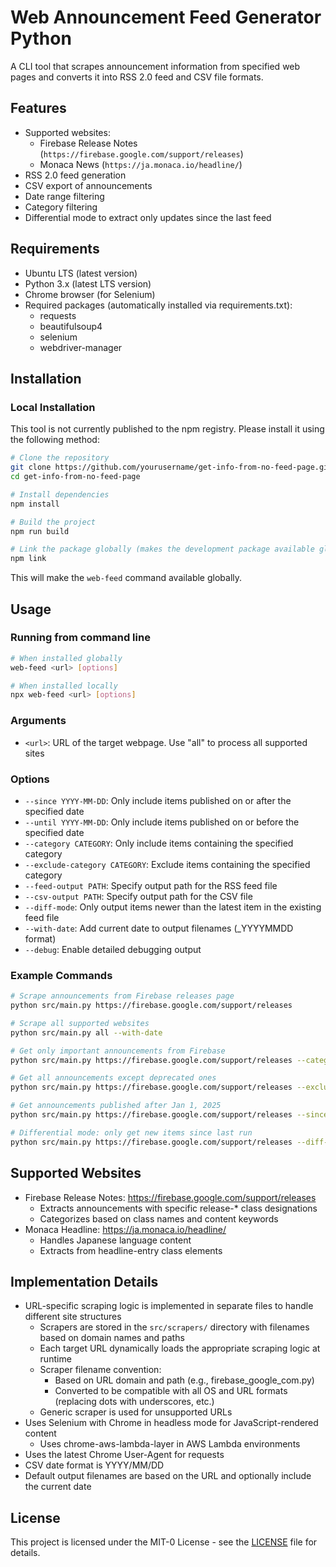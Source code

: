 # Web Announcement Feed Generator Python

A CLI tool that scrapes announcement information from specified web pages and converts it into RSS 2.0 feed and CSV file formats.

## Features

- Supported websites:
  - Firebase Release Notes (`https://firebase.google.com/support/releases`)
  - Monaca News (`https://ja.monaca.io/headline/`)
- RSS 2.0 feed generation
- CSV export of announcements
- Date range filtering
- Category filtering
- Differential mode to extract only updates since the last feed

## Requirements

- Ubuntu LTS (latest version)
- Python 3.x (latest LTS version)
- Chrome browser (for Selenium)
- Required packages (automatically installed via requirements.txt):
  - requests
  - beautifulsoup4
  - selenium
  - webdriver-manager

## Installation

### Local Installation

This tool is not currently published to the npm registry. Please install it using the following method:

```bash
# Clone the repository
git clone https://github.com/yourusername/get-info-from-no-feed-page.git
cd get-info-from-no-feed-page

# Install dependencies
npm install

# Build the project
npm run build

# Link the package globally (makes the development package available globally)
npm link
```

This will make the `web-feed` command available globally.

## Usage

### Running from command line

```bash
# When installed globally
web-feed <url> [options]

# When installed locally
npx web-feed <url> [options]
```

### Arguments

- `<url>`: URL of the target webpage. Use "all" to process all supported sites

### Options

- `--since YYYY-MM-DD`: Only include items published on or after the specified date
- `--until YYYY-MM-DD`: Only include items published on or before the specified date
- `--category CATEGORY`: Only include items containing the specified category
- `--exclude-category CATEGORY`: Exclude items containing the specified category
- `--feed-output PATH`: Specify output path for the RSS feed file
- `--csv-output PATH`: Specify output path for the CSV file
- `--diff-mode`: Only output items newer than the latest item in the existing feed file
- `--with-date`: Add current date to output filenames (_YYYYMMDD format)
- `--debug`: Enable detailed debugging output

### Example Commands

```sh
# Scrape announcements from Firebase releases page
python src/main.py https://firebase.google.com/support/releases

# Scrape all supported websites
python src/main.py all --with-date

# Get only important announcements from Firebase
python src/main.py https://firebase.google.com/support/releases --category important

# Get all announcements except deprecated ones
python src/main.py https://firebase.google.com/support/releases --exclude-category deprecated

# Get announcements published after Jan 1, 2025
python src/main.py https://firebase.google.com/support/releases --since 2025-01-01

# Differential mode: only get new items since last run
python src/main.py https://firebase.google.com/support/releases --diff-mode
```

## Supported Websites

- Firebase Release Notes: https://firebase.google.com/support/releases
  - Extracts announcements with specific release-* class designations
  - Categorizes based on class names and content keywords
- Monaca Headline: https://ja.monaca.io/headline/
  - Handles Japanese language content
  - Extracts from headline-entry class elements

## Implementation Details

- URL-specific scraping logic is implemented in separate files to handle different site structures
  - Scrapers are stored in the `src/scrapers/` directory with filenames based on domain names and paths
  - Each target URL dynamically loads the appropriate scraping logic at runtime
  - Scraper filename convention:
    - Based on URL domain and path (e.g., firebase_google_com.py)
    - Converted to be compatible with all OS and URL formats (replacing dots with underscores, etc.)
  - Generic scraper is used for unsupported URLs
- Uses Selenium with Chrome in headless mode for JavaScript-rendered content
  - Uses chrome-aws-lambda-layer in AWS Lambda environments
- Uses the latest Chrome User-Agent for requests
- CSV date format is YYYY/MM/DD
- Default output filenames are based on the URL and optionally include the current date

## License

This project is licensed under the MIT-0 License - see the [LICENSE](LICENSE) file for details.